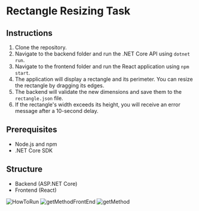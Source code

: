 # Rectangle Resizing Task

## Instructions

1. Clone the repository.
2. Navigate to the backend folder and run the .NET Core API using `dotnet run`.
3. Navigate to the frontend folder and run the React application using `npm start`.
4. The application will display a rectangle and its perimeter. You can resize the rectangle by dragging its edges.
5. The backend will validate the new dimensions and save them to the `rectangle.json` file.
6. If the rectangle's width exceeds its height, you will receive an error message after a 10-second delay.

## Prerequisites

- Node.js and npm
- .NET Core SDK

## Structure

- Backend (ASP.NET Core)
- Frontend (React)

![HowToRun](https://github.com/user-attachments/assets/7c011d36-b8ea-4926-99e1-c0b275c99e17)
![getMethodFrontEnd](https://github.com/user-attachments/assets/3fa9ee25-52ac-4b99-881a-3df2af6917f5)
![getMethod](https://github.com/user-attachments/assets/d92d5542-f1ab-48fa-8aea-c94e4db08cd2)
